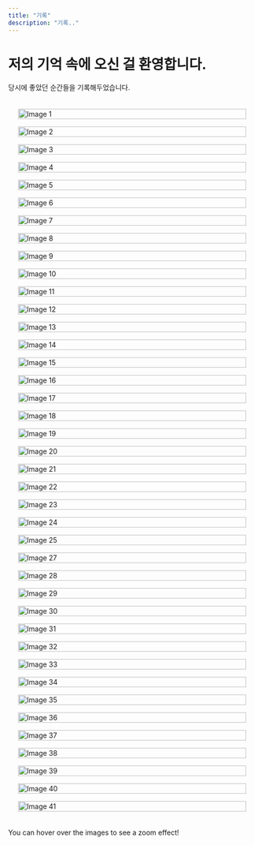 ```yaml
---
title: "기록"
description: "기록.."
---
```


# 저의 기억 속에 오신 걸 환영합니다.

당시에 좋았던 순간들을 기록해두었습니다.
<style>
  .gallery {
    display: grid;
    grid-template-columns: repeat(auto-fill, minmax(250px, 1fr));
    grid-gap: 15px;
    padding: 20px;
    max-width: 1200px;
    margin: 0 auto;
  }

  .gallery-item {
    overflow: hidden;
  }

  .gallery-item img {
    width: 100%;
    height: 100%;
    object-fit: cover;
    transition: transform 0.3s ease;
  }

  .gallery-item:hover img {
    transform: scale(1.1);
  }
</style>
<div class="gallery">
  <div class="gallery-item">
    <img src="/images/gallery/image1.jpg" alt="Image 1">
  </div>
  <div class="gallery-item">
    <img src="/images/gallery/image2.jpg" alt="Image 2">
  </div>
  <div class="gallery-item">
    <img src="/images/gallery/image3.jpg" alt="Image 3">
  </div>
  <div class="gallery-item">
    <img src="/images/gallery/image4.jpg" alt="Image 4">
  </div>
  <div class="gallery-item">
    <img src="/images/gallery/image5.jpg" alt="Image 5">
  </div>
  <div class="gallery-item">
    <img src="/images/gallery/image6.jpg" alt="Image 6">
  </div>
  <div class="gallery-item">
    <img src="/images/gallery/image7.jpg" alt="Image 7">
  </div>
  <div class="gallery-item">
    <img src="/images/gallery/image8.jpg" alt="Image 8">
  </div>
  <div class="gallery-item">
    <img src="/images/gallery/image9.jpg" alt="Image 9">
  </div>
  <div class="gallery-item">
    <img src="/images/gallery/image10.jpg" alt="Image 10">
  </div>
  <div class="gallery-item">
    <img src="/images/gallery/image11.jpg" alt="Image 11">
  </div>
  <div class="gallery-item">
    <img src="/images/gallery/image12.jpg" alt="Image 12">
  </div>
  <div class="gallery-item">
    <img src="/images/gallery/image13.jpg" alt="Image 13">
  </div>
  <div class="gallery-item">
    <img src="/images/gallery/image14.jpg" alt="Image 14">
  </div>
  <div class="gallery-item">
    <img src="/images/gallery/image15.jpg" alt="Image 15">
  </div>
  <div class="gallery-item">
    <img src="/images/gallery/image16.jpg" alt="Image 16">
  </div>
  <div class="gallery-item">
    <img src="/images/gallery/image17.jpg" alt="Image 17">
  </div>
  <div class="gallery-item">
    <img src="/images/gallery/image18.jpg" alt="Image 18">
  </div>
  <div class="gallery-item">
    <img src="/images/gallery/image19.jpg" alt="Image 19">
  </div>
  <div class="gallery-item">
    <img src="/images/gallery/image20.jpg" alt="Image 20">
  </div>
  <div class="gallery-item">
    <img src="/images/gallery/image21.jpg" alt="Image 21">
  </div>
  <div class="gallery-item">
    <img src="/images/gallery/image22.jpg" alt="Image 22">
  </div>
  <div class="gallery-item">
    <img src="/images/gallery/image23.jpg" alt="Image 23">
  </div>
    <div class="gallery-item">
    <img src="/images/gallery/image24.jpg" alt="Image 24">
  </div>
  <div class="gallery-item">
    <img src="/images/gallery/image25.jpg" alt="Image 25">
  </div>
  <!-- <div class="gallery-item">
    <img src="/images/gallery/image26.jpg" alt="Image 26">
  </div> -->
  <div class="gallery-item">
    <img src="/images/gallery/image27.jpg" alt="Image 27">
  </div>
  <div class="gallery-item">
    <img src="/images/gallery/image28.jpg" alt="Image 28">
  </div>
  <div class="gallery-item">
    <img src="/images/gallery/image29.jpg" alt="Image 29">
  </div>
  <div class="gallery-item">
    <img src="/images/gallery/image30.jpg" alt="Image 30">
  </div>
  <div class="gallery-item">
    <img src="/images/gallery/image31.jpg" alt="Image 31">
  </div>
  <div class="gallery-item">
    <img src="/images/gallery/image32.jpg" alt="Image 32">
  </div>
  <div class="gallery-item">
    <img src="/images/gallery/image33.jpg" alt="Image 33">
  </div>
  <div class="gallery-item">
    <img src="/images/gallery/image34.jpg" alt="Image 34">
  </div>
  <div class="gallery-item">
    <img src="/images/gallery/image35.jpg" alt="Image 35">
  </div>
  <div class="gallery-item">
    <img src="/images/gallery/image36.jpg" alt="Image 36">
  </div>
  <div class="gallery-item">
    <img src="/images/gallery/image37.jpg" alt="Image 37">
  </div>
    <div class="gallery-item">
    <img src="/images/gallery/image38.jpg" alt="Image 38">
  </div>
  <div class="gallery-item">
    <img src="/images/gallery/image39.jpg" alt="Image 39">
  </div>
  <div class="gallery-item">
    <img src="/images/gallery/image40.jpg" alt="Image 40">
  </div>
  <div class="gallery-item">
    <img src="/images/gallery/image41.jpg" alt="Image 41">
  </div>
</div>

You can hover over the images to see a zoom effect!

